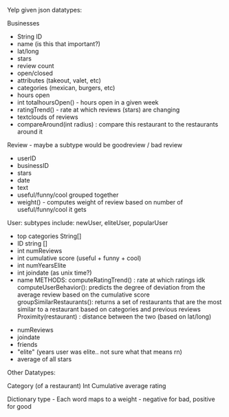 Yelp given json datatypes: 

Businesses
 - String ID
 - name (is this that important?)
 - lat/long 
 - stars
 - review count 
 - open/closed
 - attributes (takeout, valet, etc)
 - categories (mexican, burgers, etc)
 - hours open 
 - int totalhoursOpen() - hours open in a given week 
 - ratingTrend() - rate at which reviews (stars) are changing 
 - textclouds of reviews 
 - compareAround(int radius) : compare this restaurant to the restaurants around it 

Review  - maybe a subtype would be goodreview / bad review 
 - userID
 - businessID
 - stars
 - date
 - text
 - useful/funny/cool grouped together 
 - weight() - computes weight of review based on number of useful/funny/cool it gets 

User: subtypes include: newUser, eliteUser, popularUser 
 * top categories String[] 
 * ID string [] 
 * int numReviews 
 * int cumulative score (useful + funny + cool)
 * int numYearsElite
 * int joindate (as unix time?)
 * name	
 METHODS: 
  computeRatingTrend() : rate at which ratings idk
 computeUserBehavior(): predicts the degree of deviation from the average review based on the    cumulative score  
groupSimilarRestaurants(): returns a set of restaurants that are the most similar to a restaurant based on categories and previous reviews
 Proximity(restaurant) : distance between the two (based on lat/long) 


 - numReviews 
 - joindate
 - friends
 - "elite" (years user was elite.. not sure what that means rn)
 - average of all stars 

Other Datatypes: 

Category (of a restaurant)
Int Cumulative average rating 

Dictionary type - 
 Each word maps to a weight - negative for bad, positive for good 

